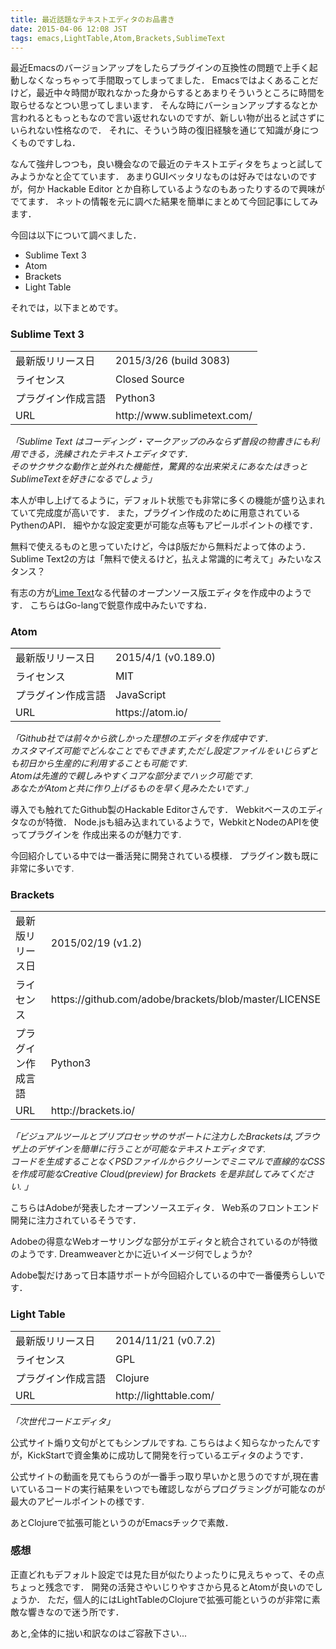 ```yaml
---
title: 最近話題なテキストエディタのお品書き
date: 2015-04-06 12:08 JST
tags: emacs,LightTable,Atom,Brackets,SublimeText
---
```


最近Emacsのバージョンアップをしたらプラグインの互換性の問題で上手く起動しなくなっちゃって手間取ってしまってました．
Emacsではよくあることだけど，最近中々時間が取れなかった身からするとあまりそういうところに時間を取らせるなとつい思ってしまいます．
そんな時にバーションアップするなとか言われるともっともなので言い返せれないのですが、新しい物が出ると試さずにいられない性格なので．
それに、そういう時の復旧経験を通じて知識が身につくものですしね．

なんて強弁しつつも，良い機会なので最近のテキストエディタをちょっと試してみようかなと企てています．
あまりGUIベッタリなものは好みではないのですが，何か Hackable Editor とか自称しているようなのもあったりするので興味がでてます．
ネットの情報を元に調べた結果を簡単にまとめて今回記事にしてみます．

今回は以下について調べました．

* Sublime Text 3
* Atom
* Brackets
* Light Table

それでは，以下まとめです。

### Sublime Text 3

<table class="pure-table pure-table-bordered">
<tbody>
<tr><td> 最新版リリース日 </td><td> 2015/3/26 (build 3083) </td></tr>
<tr><td> ライセンス </td><td> Closed Source </td></tr>
<tr><td> プラグイン作成言語 </td><td> Python3 </td></tr>
<tr><td> URL </td><td> http://www.sublimetext.com/ </td></tr>
</tbody>
</table>

*「Sublime Text はコーディング・マークアップのみならず普段の物書きにも利用できる，洗練されたテキストエディタです．<br>
そのサクサクな動作と並外れた機能性，驚異的な出来栄えにあなたはきっとSublimeTextを好きになるでしょう」*<br>

本人が申し上げてるように，デフォルト状態でも非常に多くの機能が盛り込まれていて完成度が高いです．
また，プラグイン作成のために用意されているPythenのAPI．
細やかな設定変更が可能な点等もアピールポイントの様です．

無料で使えるものと思っていたけど，今はβ版だから無料だよって体のよう．
Sublime Text2の方は「無料で使えるけど，払えよ常識的に考えて」みたいなスタンス？

有志の方が[Lime Text](http://limetext.org/)なる代替のオープンソース版エディタを作成中のようです．
こちらはGo-langで鋭意作成中みたいですね．


### Atom

<table class="pure-table pure-table-bordered">
<tbody>
<tr><td> 最新版リリース日 </td><td> 2015/4/1 (v0.189.0) </td></tr>
<tr><td> ライセンス </td><td> MIT </td></tr>
<tr><td> プラグイン作成言語 </td><td> JavaScript </td></tr>
<tr><td> URL </td><td> https://atom.io/ </td></tr>
</tbody>
</table>

*「Github社では前々から欲しかった理想のエディタを作成中です．<br>
カスタマイズ可能でどんなことでもできます,ただし設定ファイルをいじらずとも初日から生産的に利用することも可能です.<br>
Atomは先進的で親しみやすくコアな部分までハック可能です.<br>
あなたがAtomと共に作り上げるものを早く見みたたいです.」*<br>

導入でも触れてたGithub製のHackable Editorさんです．
Webkitベースのエディタなのが特徴．
Node.jsも組み込まれているようで，WebkitとNodeのAPIを使ってプラグインを
作成出来るのが魅力です.

今回紹介している中では一番活発に開発されている模様．
プラグイン数も既に非常に多いです.

### Brackets

<table class="pure-table pure-table-bordered">
<tbody>
<tr><td> 最新版リリース日 </td><td> 2015/02/19 (v1.2) </td></tr>
<tr><td> ライセンス </td><td> https://github.com/adobe/brackets/blob/master/LICENSE </td></tr>
<tr><td> プラグイン作成言語 </td><td> Python3 </td></tr>
<tr><td> URL </td><td> http://brackets.io/ </td></tr>
</tbody>
</table>

*「ビジュアルツールとプリプロセッサのサポートに注力したBracketsは,ブラウザ上のデザインを簡単に行うことが可能なテキストエディタです.<br>
コードを生成することなくPSDファイルからクリーンでミニマルで直線的なCSSを作成可能なCreative Cloud(preview) for Brackets を是非試してみてください.  」*<br>

こちらはAdobeが発表したオープンソースエディタ．
Web系のフロントエンド開発に注力されているそうです．

Adobeの得意なWebオーサリングな部分がエディタと統合されているのが特徴のようです.
Dreamweaverとかに近いイメージ何でしょうか?

Adobe製だけあって日本語サポートが今回紹介しているの中で一番優秀らしいです．

### Light Table

<table class="pure-table pure-table-bordered">
<tbody>
<tr><td> 最新版リリース日 </td><td> 2014/11/21 (v0.7.2) </td></tr>
<tr><td> ライセンス </td><td> GPL </td></tr>
<tr><td> プラグイン作成言語 </td><td> Clojure </td></tr>
<tr><td> URL </td><td> http://lighttable.com/ </td></tr>
</tbody>
</table>

*「次世代コードエディタ」*<br>

公式サイト煽り文句がとてもシンプルですね.
こちらはよく知らなかったんですが，KickStartで資金集めに成功して開発を行っているエディタのようです．

公式サイトの動画を見てもらうのが一番手っ取り早いかと思うのですが,現在書いているコードの実行結果をいつでも確認しながらプログラミングが可能なのが最大のアピールポイントの様です.

あとClojureで拡張可能というのがEmacsチックで素敵．


### 感想

正直どれもデフォルト設定では見た目が似たりよったりに見えちゃって、その点ちょっと残念です．
開発の活発さやいじりやすさから見るとAtomが良いのでしょうか．
ただ，個人的にはLightTableのClojureで拡張可能というのが非常に素敵な響きなので迷う所です．

あと,全体的に拙い和訳なのはご容赦下さい...

